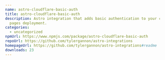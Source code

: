 ```yaml
---
name: astro-cloudflare-basic-auth
title: astro-cloudflare-basic-auth
description: Astro integration that adds basic authentication to your cloudflare
  pages deployment.
categories:
  - uncategorized
npmUrl: https://www.npmjs.com/package/astro-cloudflare-basic-auth
repoUrl: https://github.com/tylergannon/astro-integrations
homepageUrl: https://github.com/tylergannon/astro-integrations#readme
downloads: 23
---
```

